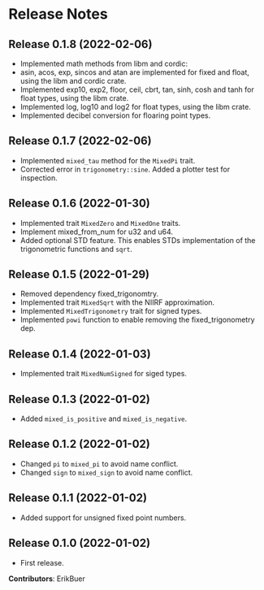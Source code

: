 # Release Notes

## Release 0.1.8 (2022-02-06)

- Implemented math methods from libm and cordic:
- asin, acos, exp, sincos and atan are implemented for fixed and float, using the libm and cordic crate.
- Implemented exp10, exp2, floor, ceil, cbrt, tan, sinh, cosh and tanh for float types, using the libm crate.
- Implemented log, log10 and log2 for float types, using the libm crate.
- Implemented decibel conversion for floaring point types.

## Release 0.1.7 (2022-02-06)

- Implemented `mixed_tau` method for the `MixedPi` trait.
- Corrected error in `trigonometry::sine`. Added a plotter test for inspection.

## Release 0.1.6 (2022-01-30)

- Implemented trait `MixedZero` and `MixedOne` traits.
- Implement mixed_from_num for u32 and u64.
- Added optional STD feature. This enables STDs implementation of the trigonometric functions and `sqrt`.

## Release 0.1.5 (2022-01-29)

- Removed dependency fixed_trigonomtry.
- Implemented trait `MixedSqrt` with the NIIRF approximation.
- Implemented `MixedTrigonometry` trait for signed types.
- Implemented `powi` function to enable removing the fixed_trigonometry dep.

## Release 0.1.4 (2022-01-03)

- Implemented trait `MixedNumSigned` for siged types.

## Release 0.1.3 (2022-01-02)

- Added `mixed_is_positive` and `mixed_is_negative`.

## Release 0.1.2 (2022-01-02)

- Changed `pi` to `mixed_pi` to avoid name conflict.
- Changed `sign` to `mixed_sign` to avoid name conflict.

## Release 0.1.1 (2022-01-02)

- Added support for unsigned fixed point numbers.

## Release 0.1.0 (2022-01-02)

- First release.

**Contributors**: ErikBuer
